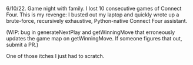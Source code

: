 6/10/22.
Game night with family.
I lost 10 consecutive games of Connect Four.
This is my revenge: I busted out my laptop and quickly wrote up a brute-force, recursively exhaustive, Python-native Connect Four assistant. 

(WIP: bug in generateNextPlay and getWinningMove that erroneously updates the game map on getWinningMove. If someone figures that out, submit a PR.)

One of those itches I just had to scratch.